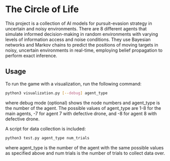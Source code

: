 # The Circle of Life
This project is a collection of AI models for pursuit-evasion strategy in uncertain and noisy environments. There are 8 different agents that simulate informed decision-making in random environments with varying levels of information access and noise conditions. They use Bayesian networks and Markov chains to predict the positions of moving targets in noisy, uncertain environments in real-time, employing belief propagation to perform exact inference. 

## Usage
To run the game with a visualization, run the following command:
```bash
python3 visualization.py [--debug] agent_type
```
where debug mode (optional) shows the node numbers and agent_type is the number of the agent. The possible values of agent_type are 1-8 for the main agents, -7 for agent 7 with defective drone, and -8 for agent 8 with defective drone.

A script for data collection is included:
```bash
python3 test.py agent_type num_trials
```
where agent_type is the number of the agent with the same possible values as specified above and num trials is the number of trials to collect data over.
